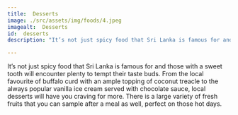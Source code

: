```yaml
---
title:  Desserts
image: ./src/assets/img/foods/4.jpeg
imagealt:  Desserts
id:  desserts
description: "It’s not just spicy food that Sri Lanka is famous for and those with a sweet tooth will encounter plenty to tempt their taste buds."

---
```

It’s not just spicy food that Sri Lanka is famous for and those with a sweet tooth will encounter plenty to tempt their taste buds. From the local favourite of buffalo curd with an ample topping of coconut treacle to the always popular vanilla ice cream served with chocolate sauce, local desserts will have you craving for more. There is a large variety of fresh fruits that you can sample after a meal as well, perfect on those hot days.
